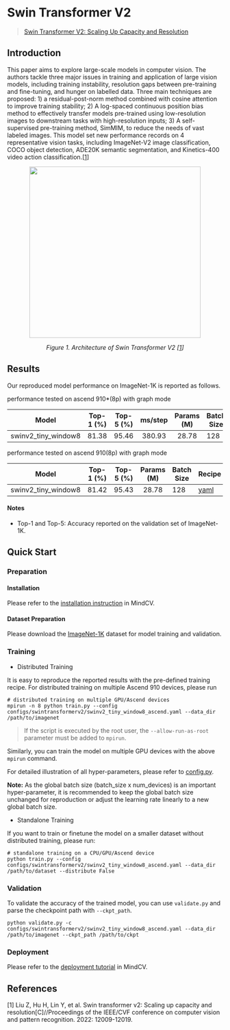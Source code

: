 # Swin Transformer V2

> [Swin Transformer V2: Scaling Up Capacity and Resolution](https://arxiv.org/abs/2111.09883)

## Introduction

This paper aims to explore large-scale models in computer vision. The authors tackle three major issues in training and
application of large vision models, including training instability, resolution gaps between pre-training and
fine-tuning, and hunger on labelled data. Three main techniques are proposed: 1) a residual-post-norm method combined
with cosine attention to improve training stability; 2) A log-spaced continuous position bias method to effectively
transfer models pre-trained using low-resolution images to downstream tasks with high-resolution inputs; 3) A
self-supervised pre-training method, SimMIM, to reduce the needs of vast labeled images. This model set new performance
records on 4 representative vision tasks, including ImageNet-V2 image classification, COCO object detection, ADE20K
semantic segmentation, and Kinetics-400 video action classification.[[1](#references)]

<p align="center">
  <img src="https://github.com/mindspore-lab/mindcv/assets/53842165/6ee39666-2852-408b-a31c-11cbdd85ac11" width=400 />
</p>
<p align="center">
  <em>Figure 1. Architecture of Swin Transformer V2 [<a href="#references">1</a>] </em>
</p>

## Results

Our reproduced model performance on ImageNet-1K is reported as follows.

performance tested on ascend 910*(8p) with graph mode

<div align="center">

|        Model        | Top-1 (%) | Top-5 (%) | ms/step | Params (M) | Batch Size | Recipe                                                                                                              | Download                                                                                                        |
| :-----------------: | :-------: | :-------: | :-----: | :--------: | ---------- | ------------------------------------------------------------------------------------------------------------------- | --------------------------------------------------------------------------------------------------------------- |
| swinv2_tiny_window8 |   81.38   |   95.46   | 380.93  |   28.78    | 128        | [yaml](https://github.com/mindspore-lab/mindcv/blob/main/configs/swintransformerv2/swinv2_tiny_window8_ascend.yaml) | [weights](https://download-mindspore.osinfra.cn/toolkits/mindcv/swinv2/swinv2_tiny_window8-70c5e903-910v2.ckpt) |

</div>

performance tested on ascend 910(8p) with graph mode

<div align="center">

|        Model        | Top-1 (%) | Top-5 (%) | Params (M) | Batch Size | Recipe                                                                                                              | Download                                                                                          |
|:-------------------:|:---------:|:---------:|:----------:|------------|---------------------------------------------------------------------------------------------------------------------|---------------------------------------------------------------------------------------------------|
| swinv2_tiny_window8 |   81.42   |   95.43   |   28.78    | 128        | [yaml](https://github.com/mindspore-lab/mindcv/blob/main/configs/swintransformerv2/swinv2_tiny_window8_ascend.yaml) | [weights](https://download.mindspore.cn/toolkits/mindcv/swinv2/swinv2_tiny_window8-3ef8b787.ckpt) |

</div>

#### Notes

- Top-1 and Top-5: Accuracy reported on the validation set of ImageNet-1K.

## Quick Start

### Preparation

#### Installation

Please refer to the [installation instruction](https://github.com/mindspore-ecosystem/mindcv#installation) in MindCV.

#### Dataset Preparation

Please download the [ImageNet-1K](https://www.image-net.org/challenges/LSVRC/2012/index.php) dataset for model training
and validation.

### Training

* Distributed Training

It is easy to reproduce the reported results with the pre-defined training recipe. For distributed training on multiple
Ascend 910 devices, please run

```shell
# distributed training on multiple GPU/Ascend devices
mpirun -n 8 python train.py --config configs/swintransformerv2/swinv2_tiny_window8_ascend.yaml --data_dir /path/to/imagenet
```

> If the script is executed by the root user, the `--allow-run-as-root` parameter must be added to `mpirun`.

Similarly, you can train the model on multiple GPU devices with the above `mpirun` command.

For detailed illustration of all hyper-parameters, please refer
to [config.py](https://github.com/mindspore-lab/mindcv/blob/main/config.py).

**Note:**  As the global batch size  (batch_size x num_devices) is an important hyper-parameter, it is recommended to
keep the global batch size unchanged for reproduction or adjust the learning rate linearly to a new global batch size.

* Standalone Training

If you want to train or finetune the model on a smaller dataset without distributed training, please run:

```shell
# standalone training on a CPU/GPU/Ascend device
python train.py --config configs/swintransformerv2/swinv2_tiny_window8_ascend.yaml --data_dir /path/to/dataset --distribute False
```

### Validation

To validate the accuracy of the trained model, you can use `validate.py` and parse the checkpoint path
with `--ckpt_path`.

```shell
python validate.py -c configs/swintransformerv2/swinv2_tiny_window8_ascend.yaml --data_dir /path/to/imagenet --ckpt_path /path/to/ckpt
```

### Deployment

Please refer to the [deployment tutorial](https://mindspore-lab.github.io/mindcv/tutorials/deployment/) in MindCV.

## References

[1] Liu Z, Hu H, Lin Y, et al. Swin transformer v2: Scaling up capacity and resolution[C]//Proceedings of the IEEE/CVF
conference on computer vision and pattern recognition. 2022: 12009-12019.
